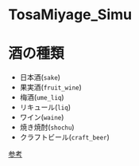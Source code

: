 # TosaMiyage_Simu

# 酒の種類
- 日本酒(`sake`)
- 果実酒(`fruit_wine`)
- 梅酒(`ume_liq`)
- リキュール(`liq`)
- ワイン(`waine`)
- 焼き焼酎(`shochu`)
- クラフトビール(`craft_beer`)

[参考](https://kurand.jp/)